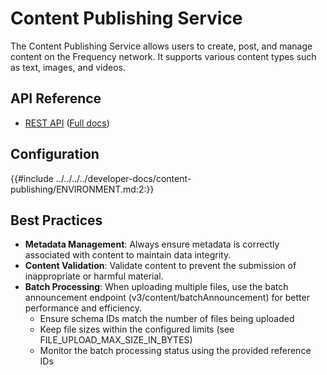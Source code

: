 # Content Publishing Service

The Content Publishing Service allows users to create, post, and manage content on the Frequency network. It supports various content types such as text, images, and videos.

## **API Reference**

- [REST API](./Api.md) (<a target="_blank" href="https://projectlibertylabs.github.io/gateway/content-publishing">Full docs</a>)

## **Configuration**

{{#include ../../../../developer-docs/content-publishing/ENVIRONMENT.md:2:}}

## **Best Practices**

- **Metadata Management**: Always ensure metadata is correctly associated with content to maintain data integrity.
- **Content Validation**: Validate content to prevent the submission of inappropriate or harmful material.
- **Batch Processing**: When uploading multiple files, use the batch announcement endpoint (v3/content/batchAnnouncement) for better performance and efficiency.
  - Ensure schema IDs match the number of files being uploaded
  - Keep file sizes within the configured limits (see FILE_UPLOAD_MAX_SIZE_IN_BYTES)
  - Monitor the batch processing status using the provided reference IDs

